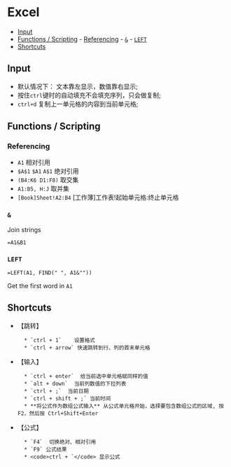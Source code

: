 # Excel

- [Input](#input)
- [Functions / Scripting](#functions--scripting) - [Referencing](#referencing) - [`&`](#) - [`LEFT`](#left)
- [Shortcuts](#shortcuts)

## Input

- 默认情况下： 文本靠左显示，数值靠右显示;
- 按住`ctrl`键时的自动填充不会填充序列，只会做复制;
- `ctrl+d` 复制上一单元格的内容到当前单元格;

## Functions / Scripting

### Referencing

- `A1` 相对引用
- `$A$1` `$A1` `A$1` 绝对引用
- `(B4:K6 D1:F8)` 取交集
- `A1:B5, H:J` 取并集
- `[Book]Sheet!A2:B4` [工作薄]工作表!起始单元格:终止单元格

### `&`

Join strings

```excel
=A1&B1
```

### `LEFT`

```excel
=LEFT(A1, FIND(" ", A1&""))
```

Get the first word in `A1`

## Shortcuts

- 【跳转】

      	* `ctrl + 1`    设置格式
      	* `ctrl + arrow` 快速跳转到行、列的首末单元格

- 【输入】

      	* `ctrl + enter`  给当前选中单元格赋同样的值
      	* `alt + down`  当前列数值的下拉列表
      	* `ctrl + ;`  当前日期
      	* `ctrl + shift + ;` 当前时间
      	* **将公式作为数组公式输入** 从公式单元格开始，选择要包含数组公式的区域, 按 F2，然后按 Ctrl+Shift+Enter

- 【公式】

      	* `F4`  切换绝对、相对引用
      	* `F9` 公式结果
      	* <code>ctrl + `</code> 显示公式

